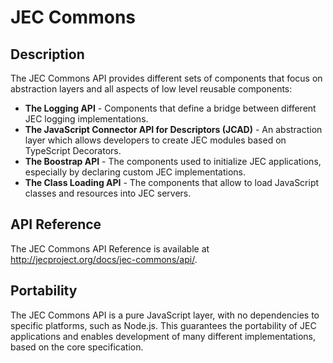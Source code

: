# JEC Commons

## Description

The JEC Commons API provides different sets of components that focus on abstraction layers and all aspects of  low level reusable components:

- **The Logging API** - Components that define a bridge between different JEC logging implementations.
- **The JavaScript Connector API for Descriptors (JCAD)** - An abstraction layer which allows developers to create JEC modules based on TypeScript Decorators.
- **The Boostrap API** - The components used to initialize JEC applications, especially by declaring custom JEC  implementations.
- **The Class Loading API** - The components that allow to load JavaScript classes and resources into JEC servers.

## API Reference

The JEC Commons API Reference is available at <http://jecproject.org/docs/jec-commons/api/>.

## Portability

The JEC Commons API is a pure JavaScript layer, with no dependencies to specific platforms, such as Node.js. This guarantees the portability of JEC applications and enables development of many different implementations, based on the core specification.